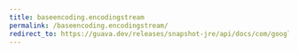 ```yaml
---
title: baseencoding.encodingstream
permalink: /baseencoding.encodingstream/
redirect_to: https://guava.dev/releases/snapshot-jre/api/docs/com/google/common/io/BaseEncoding.html#encodingStream-java.io.Writer-
---
```

